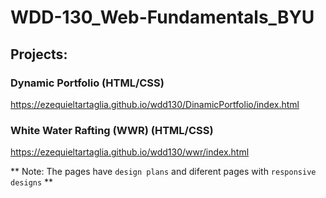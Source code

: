 # WDD-130_Web-Fundamentals_BYU


## Projects:

### Dynamic Portfolio (HTML/CSS)

https://ezequieltartaglia.github.io/wdd130/DinamicPortfolio/index.html

### White Water Rafting (WWR) (HTML/CSS)

https://ezequieltartaglia.github.io/wdd130/wwr/index.html

** Note: The pages have `design plans` and diferent pages with `responsive designs` **
